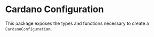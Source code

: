 # Cardano Configuration

This package exposes the types and functions necessary to create a `CardanoConfiguration`.
